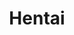 ---
title: "Hentai"
description: "Danh sách Hentai Vietsub"
image: cover-hentai.webp
style:
    background: "#FF4A45"
    color: "#fff"
---